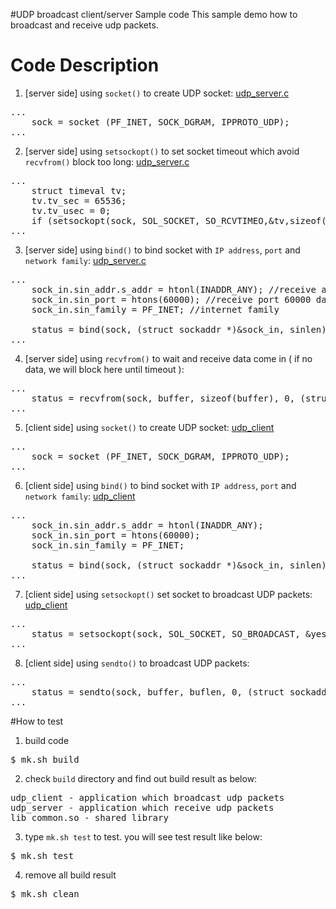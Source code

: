 #UDP broadcast client/server Sample code
This sample demo how to broadcast and receive udp packets.

# Code Description
1. [server side] using `socket()` to create UDP socket: [udp_server.c](https://github.com/ivan0124/Linux-programming/blob/master/user_udp_broadcast_client_server/app_src/server/udp_server.c)
<pre>
...
    sock = socket (PF_INET, SOCK_DGRAM, IPPROTO_UDP);
...
</pre>

2. [server side] using `setsockopt()` to set socket timeout which avoid `recvfrom()` block too long: [udp_server.c](https://github.com/ivan0124/Linux-programming/blob/master/user_udp_broadcast_client_server/app_src/server/udp_server.c)
<pre>
...
    struct timeval tv;
    tv.tv_sec = 65536;
    tv.tv_usec = 0;
    if (setsockopt(sock, SOL_SOCKET, SO_RCVTIMEO,&tv,sizeof(tv)) < 0) {
...
</pre>

3. [server side] using `bind()` to bind socket with `IP address`, `port` and `network family`: [udp_server.c](https://github.com/ivan0124/Linux-programming/blob/master/user_udp_broadcast_client_server/app_src/server/udp_server.c)
<pre>
...
    sock_in.sin_addr.s_addr = htonl(INADDR_ANY); //receive all network interface data
    sock_in.sin_port = htons(60000); //receive port 60000 data
    sock_in.sin_family = PF_INET; //internet family

    status = bind(sock, (struct sockaddr *)&sock_in, sinlen);
...
</pre>

4. [server side] using `recvfrom()` to wait and receive data come in ( if no data, we will block here until timeout ):
<pre>
...
    status = recvfrom(sock, buffer, sizeof(buffer), 0, (struct sockaddr *)&sock_in, &sinlen);
...
</pre>

5. [client side] using `socket()` to create UDP socket: [udp_client](https://github.com/ivan0124/Linux-programming/blob/master/user_udp_broadcast_client_server/app_src/client/udp_client.c)
<pre>
...
    sock = socket (PF_INET, SOCK_DGRAM, IPPROTO_UDP);
...
</pre>

6. [client side] using `bind()` to bind socket with `IP address`, `port` and `network family`: [udp_client](https://github.com/ivan0124/Linux-programming/blob/master/user_udp_broadcast_client_server/app_src/client/udp_client.c)
<pre>
...
    sock_in.sin_addr.s_addr = htonl(INADDR_ANY);
    sock_in.sin_port = htons(60000);
    sock_in.sin_family = PF_INET;

    status = bind(sock, (struct sockaddr *)&sock_in, sinlen);
...
</pre>

7. [client side] using `setsockopt()` set socket to broadcast UDP packets: [udp_client](https://github.com/ivan0124/Linux-programming/blob/master/user_udp_broadcast_client_server/app_src/client/udp_client.c)
<pre>
...
    status = setsockopt(sock, SOL_SOCKET, SO_BROADCAST, &yes, sizeof(int) );
...
</pre>

8. [client side] using `sendto()` to broadcast UDP packets:
<pre>
...
    status = sendto(sock, buffer, buflen, 0, (struct sockaddr *)&sock_in, sinlen);
...
</pre>

#How to test
1. build code
<pre>$ mk.sh build</pre>

2. check `build` directory and find out build result as below: 
<pre>
udp_client - application which broadcast udp packets
udp_server - application which receive udp packets
lib_common.so - shared library
</pre>

3. type `mk.sh test` to test. you will see test result like below:
<pre>$ mk.sh test </pre>

4. remove all build result
<pre>$ mk.sh clean</pre> 


